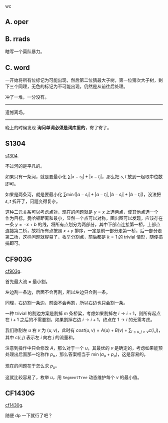 wc

## A. oper

## B. rrads

瞎写一个莫队暴力。

## C. word

一开始将所有位标记为可能出现，然后第二位猜最大子树，第一位猜次大子树，剩下三个同理，无色的标记为不可能出现，仍然是从前往后处理。

冲了一堆，一分没有。

---

遗憾离场。

---

晚上的时候发现 **询问单词必须是词库里的**，寄了寄了。

## S1304

[s1304](https://www.sjzezoj.com/contest/206/problem/1304). 

不过河的是平凡的。

如果只有一条河，就是要最小化 $\sum |x - s_i| + |x - t_i|$，那么把 $s, t$ 放到一起取中位数即可。

如果是两条河，就是要最小化 $\sum \min(|a - s_i| + |a - t_i|, |b - s_i| + |b - t_i|)$，没法把 $s, t$ 拆开了，问题变得复杂。

这种二元关系可以考虑点对，现在的问题就是 $y = x$ 上选两点，使其他点选一个作为目标，曼哈顿距离和最小，显然一个点可以对称，画出图可以发现，应该存在一条 $y = -x + b$ 的线，将所有点划分为两部分，其中下部点连接第一桥，上部点连接第二桥，故将所有点按照 $x + y$ 排序，一定是前一部分走第一桥，后一部分走第二桥，这样问题就容易了，枚举分割点，前后都是 $k = 1$ 的 trivial 情形，随便搞搞即可。

## CF903G

[cf903g](https://www.luogu.com.cn/problem/CF903G). 

首先最大流 = 最小割。

左边割一条边，后面不会再割，所以左边只会割一条。

同理，右边割一条边，前面不会再割，所以右边也只会割一条。

一种 trivial 的割边方案是割掉 $m$ 条桥梁，考虑如果割掉左 $i \to i + 1$，则所有起点在 $i + 1$ 之后的不需要割，如果割掉右边 $i \to i + 1$，终点在 $1 \to i$ 的无需考虑。

我们称割左 $u$ 右 $v$ 为 $(u, v)$，此时有 $cost(u, v) = A(u) + B(v) + \sum_{i\le u, j \gt v} c(i, j)$，其中 $c(i, j)$ 表示左 $i$ 向右 $j$ 的流量和。

注意到操作中只会修改 $A$，那么对于一个 $u$，其最优的 $v$ 是确定的，考虑如果能预处理出后面那一坨称作 $p_u$，那么答案相当于 $\min(a_u + p_u)$，这是容易的。

现在的问题在于怎么求 $p_u$。

这就比较容易了，枚举 $u$，用 `SegmentTree` 动态维护每个 $v$ 的最小值。

## CF1430G

[cf1430g](https://www.luogu.com.cn/problem/CF1430G). 

随便 dp 一下就行了吧？

